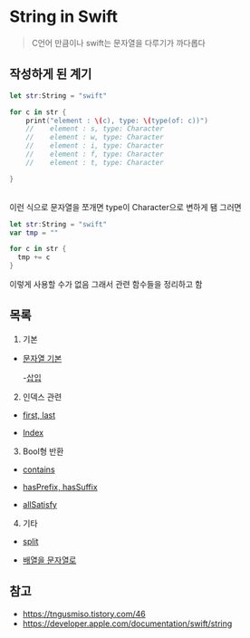 # String in Swift

> C언어 만큼이나 swift는 문자열을 다루기가 까다롭다
> <br/>

## 작성하게 된 계기

```swift
let str:String = "swift"

for c in str {
    print("element : \(c), type: \(type(of: c))")
    //    element : s, type: Character
    //    element : w, type: Character
    //    element : i, type: Character
    //    element : f, type: Character
    //    element : t, type: Character

}
```

<br/>
이런 식으로 문자열을 쪼개면 type이 Character으로 변하게 됌 그러면
<br/>

```swift
let str:String = "swift"
var tmp = ""

for c in str {
  tmp += c
}
```

이렇게 사용할 수가 없음 그래서 관련 함수들을 정리하고 함
<br/>

## 목록

1. 기본

- [문자열 기본](https://github.com/BOLTB0X/Swift_Study/blob/main/swiftGrammar/playground/stringComm.md)
  <br/>

  -[삽입]()
  <br/>

2. 인덱스 관련

- [first, last](https://github.com/BOLTB0X/Swift_Study/blob/main/swiftGrammar/playground/firstlast.md)
  <br/>

- [Index](https://github.com/BOLTB0X/Swift_Study/blob/main/swiftGrammar/playground/Index.md)
  <br/>

3. Bool형 반환

- [contains](https://github.com/BOLTB0X/Swift_Study/blob/main/swiftGrammar/playground/contains.md)
  <br/>

- [hasPrefix, hasSuffix](https://github.com/BOLTB0X/Swift_Study/blob/main/swiftGrammar/playground/hasSuffix.md)
  <br/>

- [allSatisfy](https://github.com/BOLTB0X/Swift_Study/blob/main/swiftGrammar/playground/allSatisfy.md)
  <br/>

4. 기타

- [split](https://github.com/BOLTB0X/Swift_Study/blob/main/swiftGrammar/playground/split.md)
  <br/>

- [배열을 문자열로](https://github.com/BOLTB0X/Swift_Study/blob/main/swiftGrammar/playground/stringApply.md)

## 참고

- https://tngusmiso.tistory.com/46
  <br/>
- https://developer.apple.com/documentation/swift/string
